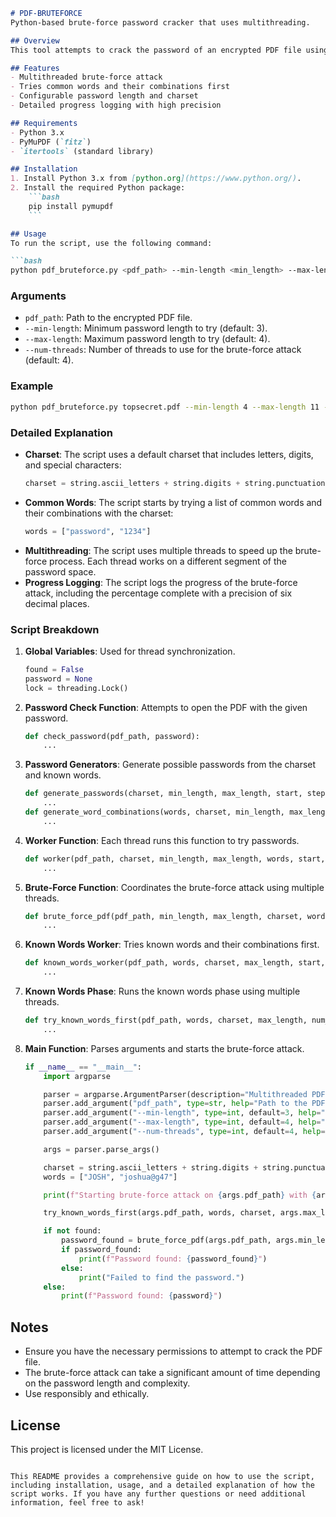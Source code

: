 ```markdown
# PDF-BRUTEFORCE
Python-based brute-force password cracker that uses multithreading.

## Overview
This tool attempts to crack the password of an encrypted PDF file using a brute-force approach. It utilizes multithreading to speed up the process and can try combinations of known words and characters from a specified charset.

## Features
- Multithreaded brute-force attack
- Tries common words and their combinations first
- Configurable password length and charset
- Detailed progress logging with high precision

## Requirements
- Python 3.x
- PyMuPDF (`fitz`)
- `itertools` (standard library)

## Installation
1. Install Python 3.x from [python.org](https://www.python.org/).
2. Install the required Python package:
    ```bash
    pip install pymupdf
    ```

## Usage
To run the script, use the following command:

```bash
python pdf_bruteforce.py <pdf_path> --min-length <min_length> --max-length <max_length> --num-threads <num_threads>
```

### Arguments
- `pdf_path`: Path to the encrypted PDF file.
- `--min-length`: Minimum password length to try (default: 3).
- `--max-length`: Maximum password length to try (default: 4).
- `--num-threads`: Number of threads to use for the brute-force attack (default: 4).

### Example
```bash
python pdf_bruteforce.py topsecret.pdf --min-length 4 --max-length 11 --num-threads 16
```

### Detailed Explanation
- **Charset**: The script uses a default charset that includes letters, digits, and special characters:
    ```python
    charset = string.ascii_letters + string.digits + string.punctuation
    ```
- **Common Words**: The script starts by trying a list of common words and their combinations with the charset:
    ```python
    words = ["password", "1234"]
    ```
- **Multithreading**: The script uses multiple threads to speed up the brute-force process. Each thread works on a different segment of the password space.
- **Progress Logging**: The script logs the progress of the brute-force attack, including the percentage complete with a precision of six decimal places.

### Script Breakdown
1. **Global Variables**: Used for thread synchronization.
    ```python
    found = False
    password = None
    lock = threading.Lock()
    ```

2. **Password Check Function**: Attempts to open the PDF with the given password.
    ```python
    def check_password(pdf_path, password):
        ...
    ```

3. **Password Generators**: Generate possible passwords from the charset and known words.
    ```python
    def generate_passwords(charset, min_length, max_length, start, step):
        ...
    def generate_word_combinations(words, charset, min_length, max_length, start, step):
        ...
    ```

4. **Worker Function**: Each thread runs this function to try passwords.
    ```python
    def worker(pdf_path, charset, min_length, max_length, words, start, step, total_combinations, start_time):
        ...
    ```

5. **Brute-Force Function**: Coordinates the brute-force attack using multiple threads.
    ```python
    def brute_force_pdf(pdf_path, min_length, max_length, charset, words, num_threads):
        ...
    ```

6. **Known Words Worker**: Tries known words and their combinations first.
    ```python
    def known_words_worker(pdf_path, words, charset, max_length, start, step, total_combinations, start_time):
        ...
    ```

7. **Known Words Phase**: Runs the known words phase using multiple threads.
    ```python
    def try_known_words_first(pdf_path, words, charset, max_length, num_threads):
        ...
    ```

8. **Main Function**: Parses arguments and starts the brute-force attack.
    ```python
    if __name__ == "__main__":
        import argparse

        parser = argparse.ArgumentParser(description="Multithreaded PDF Brute Force Password Cracker")
        parser.add_argument("pdf_path", type=str, help="Path to the PDF file")
        parser.add_argument("--min-length", type=int, default=3, help="Minimum password length")
        parser.add_argument("--max-length", type=int, default=4, help="Maximum password length")
        parser.add_argument("--num-threads", type=int, default=4, help="Number of threads to use")

        args = parser.parse_args()

        charset = string.ascii_letters + string.digits + string.punctuation
        words = ["JOSH", "joshua@g47"]

        print(f"Starting brute-force attack on {args.pdf_path} with {args.num_threads} threads using default charset and common words...")

        try_known_words_first(args.pdf_path, words, charset, args.max_length, args.num_threads)

        if not found:
            password_found = brute_force_pdf(args.pdf_path, args.min_length, args.max_length, charset, words, args.num_threads)
            if password_found:
                print(f"Password found: {password_found}")
            else:
                print("Failed to find the password.")
        else:
            print(f"Password found: {password}")
    ```

## Notes
- Ensure you have the necessary permissions to attempt to crack the PDF file.
- The brute-force attack can take a significant amount of time depending on the password length and complexity.
- Use responsibly and ethically.

## License
This project is licensed under the MIT License.
```

This README provides a comprehensive guide on how to use the script, including installation, usage, and a detailed explanation of how the script works. If you have any further questions or need additional information, feel free to ask!
